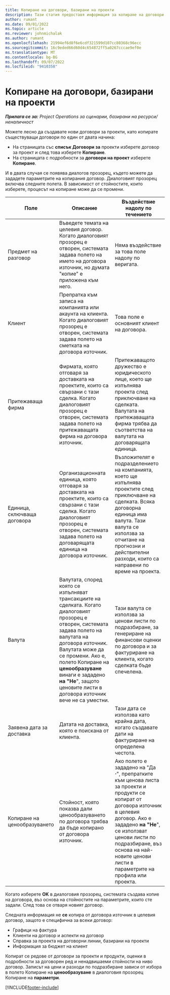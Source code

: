 ```yaml
---
title: Копиране на договори, базирани на проекти
description: Тази статия предоставя информация за копиране на договори за проекти в Microsoft Dynamics 365 Project Operations.
author: rumant
ms.date: 09/01/2022
ms.topic: article
ms.reviewer: johnmichalak
ms.author: rumant
ms.openlocfilehash: 21994ef6d8f6e6cdf321599d107cc80368c96ecc
ms.sourcegitcommit: 16c9eded66d60d4c654872ff5a0267cccae9ef0e
ms.translationtype: MT
ms.contentlocale: bg-BG
ms.lasthandoff: 09/07/2022
ms.locfileid: "9410358"
---
```

# <a name="copy-project-based-contracts"></a>Копиране на договори, базирани на проекти

_**Прилага се за:** Project Operations за сценарии, базирани на ресурси/неналичност_

Можете лесно да създавате нови договори за проекти, като копирате съществуващи договори по един от двата начина:

- На страницата със **списък Договори за** проекти изберете договор за проект и след това изберете **Копиране**.
- На страницата с подробности за **договори на проект** изберете **Копиране**.

И в двата случая се появява диалогов прозорец, където можете да зададете параметрите на копирания договор. Диалоговият прозорец включва следните полета. В зависимост от стойностите, които изберете, процесът на копиране може да се промени.

| Поле | Описание | Въздействие надолу по течението |
| --- | --- | --- |
| Предмет на разговор | Въведете темата на целевия договор. Когато диалоговият прозорец е отворен, системата задава полето на името на договора източник, но думата "копие" е приложена към него. | Няма въздействие за това поле надолу по веригата. |
| Клиент | Препратка към записа на компанията или акаунта на клиента. Когато диалоговият прозорец е отворен, системата задава полето на сметката на договора източник. | Това поле е основният клиент на договора. |
| Притежаваща фирма | Фирмата, която отговаря за доставката на проектите, които са свързани с тази сделка. Когато диалоговият прозорец е отворен, системата задава полето на притежаващата фирма на договора източник. | Притежаващото дружество е юридическото лице, което ще изпълнява проекта след приключване на сделката. Валутата на притежаващата фирма трябва да съответства на валутата на договарящата единица. |
| Единица, сключваща договора | Организационната единица, която отговаря за доставката на проектите, които са свързани с тази сделка. Когато диалоговият прозорец е отворен, системата задава полето на договарящата единица на договора източник. | Възложителят е подразделението на компанията, което ще изпълнява проектите след приключване на сделката. Всяка договорна единица има валута. Тази валута се използва за отчитане на прогнозни и действителни разходи, които са направени по време на проекта. |
| Валута | Валутата, според която се изпълняват трансакциите на сделката. Когато диалоговият прозорец е отворен, системата задава полето на валутата на договора източник. Валутата може да се промени. Ако е, полето Копиране на **ценообразуване** винаги е зададено **на "Не**", защото ценовите листи в договора източник вече не са уместни. | Тази валута се използва за ценови листи по подразбиране, за генериране на финансови оценки по договора и за фактуриране на клиента, когато сделката бъде спечелена. |
| Заявена дата за доставка | Датата на доставка, която е поискана от клиента. | Тази дата се използва като крайна дата, когато създавате дати на фактуриране на определена честота. |
| Копиране на ценообразуването | Стойност, която показва дали ценообразуването по договора трябва да бъде копирано от договора източник. | Ако полето е зададено на "Да **·**", препратките към ценова листа за проекти и продукти се копират от договора източник в целевия договор. Ако е зададено **на "Не**", се използват ценови листи по подразбиране, въз основа на най-новите ценови листи в параметрите на профила или проекта. |

Когато изберете **OK** в диалоговия прозорец, системата създава копие на договора, въз основа на стойностите на параметрите, които сте задали. След това се отваря новият договор.

Следната информация не **се** копира от договора източник в целевия договор, защото е специфична за всеки договор:

- Графици на фактура
- Клиенти на договор и аспекти на договор
- Справка за проекта на договорни линии, базирани на проекти
- Информация за бюджет на клиент

Копират се редове от договори за проекти и продукти, оценки в подробности за договорен ред и ненадвишаеми стойности на ниво договор. Записът на цени и разходи по подразбиране зависи от избора в полето Копиране на **ценообразуване** в диалоговия прозорец Копиране на **параметри**.

[!INCLUDE[footer-include](../includes/footer-banner.md)]

